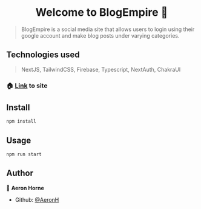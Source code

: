 <h1 align="center">Welcome to BlogEmpire 👋</h1>
<p>
</p>

> BlogEmpire is a social media site that allows users to login using their google account and make blog posts under varying categories.

## Technologies used

> NextJS, TailwindCSS, Firebase, Typescript, NextAuth, ChakraUI

### 🏠 [Link](https://blogempire.vercel.app) to site

## Install

```sh
npm install
```

## Usage

```sh
npm run start
```

## Author

👤 **Aeron Horne**

* Github: [@AeronH](https://github.com/AeronH)
